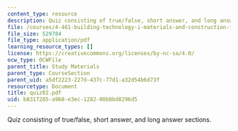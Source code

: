 ```yaml
---
content_type: resource
description: Quiz consisting of true/false, short answer, and long answer sections.
file: /courses/4-461-building-technology-i-materials-and-construction-fall-2004/b8317205a9b8e3ec128208b8bd8296d5_quiz02.pdf
file_size: 529784
file_type: application/pdf
learning_resource_types: []
license: https://creativecommons.org/licenses/by-nc-sa/4.0/
ocw_type: OCWFile
parent_title: Study Materials
parent_type: CourseSection
parent_uid: a5df2223-227d-437c-77d1-a32d54b6d73f
resourcetype: Document
title: quiz02.pdf
uid: b8317205-a9b8-e3ec-1282-08b8bd8296d5
---
```

Quiz consisting of true/false, short answer, and long answer sections.